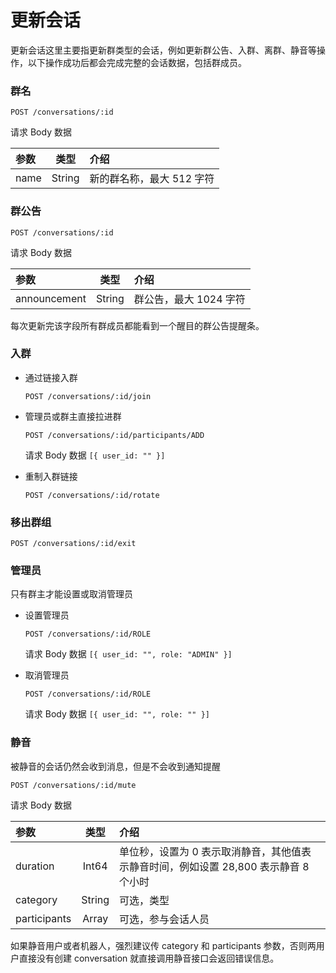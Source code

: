 # 更新会话

更新会话这里主要指更新群类型的会话，例如更新群公告、入群、离群、静音等操作，以下操作成功后都会完成完整的会话数据，包括群成员。

### 群名
`POST /conversations/:id`

请求 Body 数据

| 参数 | 类型 | 介绍 |
| :----- | :----: | :---- |
| name | String | 新的群名称，最大 512 字符 |

### 群公告
`POST /conversations/:id`

请求 Body 数据

| 参数 | 类型 | 介绍 |
| :----- | :----: | :---- |
| announcement | String | 群公告，最大 1024 字符 |

每次更新完该字段所有群成员都能看到一个醒目的群公告提醒条。

### 入群

- 通过链接入群

  `POST /conversations/:id/join`

- 管理员或群主直接拉进群

  `POST /conversations/:id/participants/ADD`

  请求 Body 数据 `[{ user_id: "" }]`

- 重制入群链接

  `POST /conversations/:id/rotate`

### 移出群组

  `POST /conversations/:id/exit`

### 管理员
只有群主才能设置或取消管理员
- 设置管理员

  `POST /conversations/:id/ROLE`

  请求 Body 数据 `[{ user_id: "", role: "ADMIN" }]`

- 取消管理员

  `POST /conversations/:id/ROLE`

  请求 Body 数据 `[{ user_id: "", role: "" }]`  

### 静音
被静音的会话仍然会收到消息，但是不会收到通知提醒

`POST /conversations/:id/mute`

请求 Body 数据

| 参数 | 类型 | 介绍 |
| :----- | :----: | :---- |
| duration | Int64 | 单位秒，设置为 0 表示取消静音，其他值表示静音时间，例如设置 28,800 表示静音 8 个小时  |
| category | String | 可选，类型 |
| participants | Array | 可选，参与会话人员 |

如果静音用户或者机器人，强烈建议传 category 和 participants 参数，否则两用户直接没有创建 conversation 就直接调用静音接口会返回错误信息。